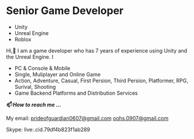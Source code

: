 # Senior Game Developer
- Unity
- Unreal Engine
- Roblox

Hi,👋 I am a game developer who has 7 years of experience using Unity and the Unreal Engine.
I 
* PC & Console & Mobile
* Single, Muliplayer and Online Game
* Action, Adventure, Casual, First Persion, Third Persion, Platformer, RPG, Surival, Shooting
* Game Backend Platforms and Distribution Services

***📫 How to reach me ...***

My email: prideofguardian0607@gmail.com oohs.0907@gmail.com

Skype: live:.cid.79df4b823f1ab289



